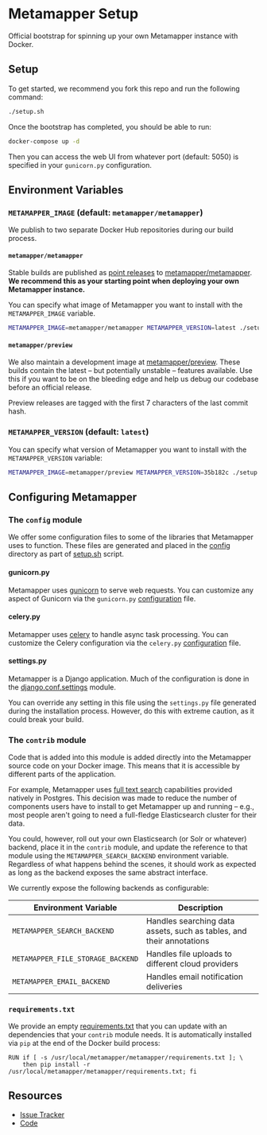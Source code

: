 # Metamapper Setup

Official bootstrap for spinning up your own Metamapper instance with Docker.

## Setup

To get started, we recommend you fork this repo and run the following command:

```bash
./setup.sh
```

Once the bootstrap has completed, you should be able to run:

```bash
docker-compose up -d
```

Then you can access the web UI from whatever port (default: 5050) is specified in your `gunicorn.py` configuration.

## Environment Variables

### `METAMAPPER_IMAGE` (default: `metamapper/metamapper`)

We publish to two separate Docker Hub repositories during our build process.

#### `metamapper/metamapper`

Stable builds are published as [point releases](https://semver.org/) to [metamapper/metamapper](https://hub.docker.com/r/metamapper/metamapper). **We recommend this as your starting point when deploying your own Metamapper instance.**

You can specify what image of Metamapper you want to install with the `METAMAPPER_IMAGE` variable.

```bash
METAMAPPER_IMAGE=metamapper/metamapper METAMAPPER_VERSION=latest ./setup.sh
```

#### `metamapper/preview`

We also maintain a development image at [metamapper/preview](https://hub.docker.com/r/metamapper/preview). These builds contain the latest – but potentially unstable – features available. Use this if you want to be on the bleeding edge and help us debug our codebase before an official release.

Preview releases are tagged with the first 7 characters of the last commit hash.

### `METAMAPPER_VERSION` (default: `latest`)

You can specify what version of Metamapper you want to install with the `METAMAPPER_VERSION` variable:

```bash
METAMAPPER_IMAGE=metamapper/preview METAMAPPER_VERSION=35b182c ./setup.sh
```

## Configuring Metamapper

### The `config` module

We offer some configuration files to some of the libraries that Metamapper uses to function. These files are generated and placed in the [config](metamapper/config) directory as part of [setup.sh](setup.sh) script.

#### gunicorn.py

Metamapper uses [gunicorn](https://docs.gunicorn.org/en/stable/index.html) to serve web requests. You can customize any aspect of Gunicorn via the `gunicorn.py` [configuration](https://docs.gunicorn.org/en/stable/configure.html) file.

#### celery.py

Metamapper uses [celery](https://docs.celeryproject.org/en/stable/index.html) to handle async task processing. You can customize the Celery configuration via the `celery.py` [configuration](https://docs.celeryproject.org/en/stable/userguide/configuration.html) file.

#### settings.py

Metamapper is a Django application. Much of the configuration is done in the [django.conf.settings](https://github.com/metamapper-io/metamapper/blob/master/metamapper/settings.py) module.

You can override any setting in this file using the `settings.py` file generated during the installation process. However, do this with extreme caution, as it could break your build.

### The `contrib` module

Code that is added into this module is added directly into the Metamapper source code on your Docker image. This means that it is accessible by different parts of the application.

For example, Metamapper uses [full text search](https://www.postgresql.org/docs/9.6/textsearch.html) capabilities provided natively in Postgres. This decision was made to reduce the number of components users have to install to get Metamapper up and running – e.g., most people aren't going to need a full-fledge Elasticsearch cluster for their data.

You could, however, roll out your own Elasticsearch (or Solr or whatever) backend, place it in the `contrib` module, and update the reference to that module using the `METAMAPPER_SEARCH_BACKEND` environment variable. Regardless of what happens behind the scenes, it should work as expected as long as the backend exposes the same abstract interface.

We currently expose the following backends as configurable:

| Environment Variable | Description |
| -------------------- | ----------- |
| `METAMAPPER_SEARCH_BACKEND` | Handles searching data assets, such as tables, and their annotations |
| `METAMAPPER_FILE_STORAGE_BACKEND` | Handles file uploads to different cloud providers |
| `METAMAPPER_EMAIL_BACKEND` | Handles email notification deliveries |


### `requirements.txt`

We provide an empty [requirements.txt](metamapper/requirements.txt) that you can update with an dependencies that your `contrib` module needs. It is automatically installed via `pip` at the end of the Docker build process:

```docker
RUN if [ -s /usr/local/metamapper/metamapper/requirements.txt ]; \
    then pip install -r /usr/local/metamapper/metamapper/requirements.txt; fi
```

## Resources

- [Issue Tracker](https://github.com/metamapper-io/metamapper-setup/issues)
- [Code](https://github.com/metamapper-io/metamapper)
